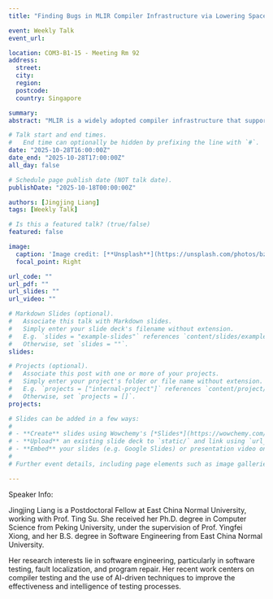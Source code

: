 ```yaml
---
title: "Finding Bugs in MLIR Compiler Infrastructure via Lowering Space Exploration"

event: Weekly Talk
event_url: 

location: COM3-B1-15 - Meeting Rm 92
address:
  street: 
  city: 
  region: 
  postcode:
  country: Singapore

summary: 
abstract: "MLIR is a widely adopted compiler infrastructure that supports multi-level IRs and reusable components. Ensuring its correctness is critical, as bugs can propagate to downstream systems. MLIR provides a lowering mechanism that transforms high-level programs into low-level representations through configurable sequences of passes, and allows multiple valid lowering paths for a given program. This gives rise to a lowering equivalence property: all valid lowering paths for the same MLIR program should produce semantically equivalent results. In this paper, we leverage this property and propose lowering space exploration, to effectively test the MLIR infrastructure. Our approach dynamically constructs diverse lowering paths in an adaptive, stepwise manner using a feedback-based scheduling mechanism. It finds bugs by comparing the execution results across these paths. Any inconsistencies indicate potential bugs in the MLIR infrastructure. To the best of our knowledge, this is the first work to test MLIR from the perspective of exploring its compilation space. We implement our approach in a tool named LOBE and evaluate it on latest MLIR versions. LOBE discovers 38 previously unknown bugs, including 8 miscompilations and 30 crash bugs, with 25 confirmed/fixed."

# Talk start and end times.
#   End time can optionally be hidden by prefixing the line with `#`.
date: "2025-10-28T16:00:00Z"
date_end: "2025-10-28T17:00:00Z"
all_day: false

# Schedule page publish date (NOT talk date).
publishDate: "2025-10-18T00:00:00Z"

authors: [Jingjing Liang]
tags: [Weekly Talk]

# Is this a featured talk? (true/false)
featured: false

image:
  caption: 'Image credit: [**Unsplash**](https://unsplash.com/photos/bzdhc5b3Bxs)'
  focal_point: Right

url_code: ""
url_pdf: ""
url_slides: ""
url_video: ""

# Markdown Slides (optional).
#   Associate this talk with Markdown slides.
#   Simply enter your slide deck's filename without extension.
#   E.g. `slides = "example-slides"` references `content/slides/example-slides.md`.
#   Otherwise, set `slides = ""`.
slides:

# Projects (optional).
#   Associate this post with one or more of your projects.
#   Simply enter your project's folder or file name without extension.
#   E.g. `projects = ["internal-project"]` references `content/project/deep-learning/index.md`.
#   Otherwise, set `projects = []`.
projects:

# Slides can be added in a few ways:
# 
# - **Create** slides using Wowchemy's [*Slides*](https://wowchemy.com/docs/managing-content/#create-slides) feature and link using `slides` parameter in the front matter of the talk file
# - **Upload** an existing slide deck to `static/` and link using `url_slides` parameter in the front matter of the talk file
# - **Embed** your slides (e.g. Google Slides) or presentation video on this page using [shortcodes](https://wowchemy.com/docs/writing-markdown-latex/).
# 
# Further event details, including page elements such as image galleries, can be added to the body of this page.

---
```

Speaker Info:

Jingjing Liang is a Postdoctoral Fellow at East China Normal University, working with Prof. Ting Su. She received her Ph.D. degree in Computer Science from Peking University, under the supervision of Prof. Yingfei Xiong, and her B.S. degree in Software Engineering from East China Normal University.

Her research interests lie in software engineering, particularly in software testing, fault localization, and program repair. Her recent work centers on compiler testing and the use of AI-driven techniques to improve the effectiveness and intelligence of testing processes.